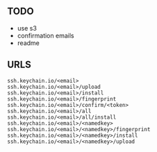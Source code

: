TODO
----
* use s3
* confirmation emails
* readme

URLS
----
    ssh.keychain.io/<email>
    ssh.keychain.io/<email>/upload
    ssh.keychain.io/<email>/install
    ssh.keychain.io/<email>/fingerprint
    ssh.keychain.io/<email>/confirm/<token>
    ssh.keychain.io/<email>/all
    ssh.keychain.io/<email>/all/install
    ssh.keychain.io/<email>/<namedkey>
    ssh.keychain.io/<email>/<namedkey>/fingerprint
    ssh.keychain.io/<email>/<namedkey>/install
    ssh.keychain.io/<email>/<namedkey>/upload
